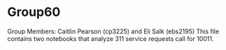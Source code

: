 # Group60
Group Members: Caitlin Pearson (cp3225) and Eli Salk (ebs2195)
This file contains two notebooks that analyze 311 service requests call for 10011. 